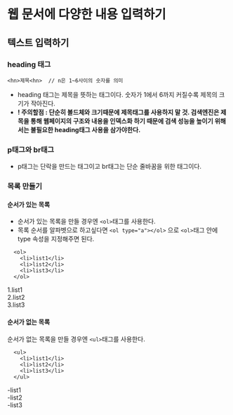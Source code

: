 # 웹 문서에 다양한 내용 입력하기

## 텍스트 입력하기

### heading 태그
```
<hn>제목<hn>  // n은 1~6사이의 숫자를 의미
```
 - heading 태그는 제목을 뜻하는 태그이다. 숫자가 1에서 6까지 커질수록 제목의 크기가 작아진다.<br>
 - <strong> ! 주의할점 : 단순히 볼드체와 크기때문에 제목태그를 사용하지 말 것. 검색엔진은 제목을 통해 웹페이지의 구조와 내용을 인덱스화 하기 때문에 검색 성능을 높이기 위해서는 불필요한 heading태그 사용을 삼가야한다.</strong>

### p태그와 br태그
- p태그는 단락을 만드는 태그이고 br태그는 단순 줄바꿈을 위한 태그이다.

### 목록 만들기
#### 순서가 있는 목록
- 순서가 있는 목록을 만들 경우엔 ```<ol>```태그를 사용한다.
- 목록 순서를 알파벳으로 하고싶다면 ```<ol type="a"></ol>``` 으로 ```<ol>```태그 안에 type 속성을 지정해주면 된다.
```
  <ol>
    <li>list1</li>
    <li>list2</li>
    <li>list3</li>
  </ol>
```
1.list1<br>
2.list2<br>
3.list3
#### 순서가 없는 목록
순서가 없는 목록을 만들 경우엔 ```<ul>```태그를 사용한다.
```
  <ul>
    <li>list1</li>
    <li>list2</li>
    <li>list3</li>
  </ul>
```
-list1<br>
-list2<br>
-list3
